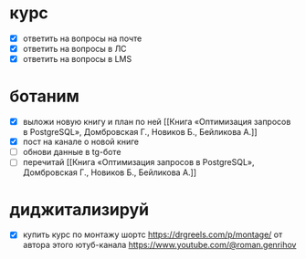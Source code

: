 # курс
- [x] ответить на вопросы на почте 
- [x] ответить на вопросы в ЛС
- [x] ответить на вопросы в LMS
# ботаним
- [x] выложи новую книгу и план по ней [[Книга «Оптимизация запросов в PostgreSQL», Домбровская Г., Новиков Б., Бейликова А.]]
- [x] пост на канале о новой книге
- [ ] обнови данные в tg-боте
- [ ] перечитай [[Книга «Оптимизация запросов в PostgreSQL», Домбровская Г., Новиков Б., Бейликова А.]]
# диджитализируй
- [x] купить курс по монтажу шортс https://drgreels.com/p/montage/ от автора этого ютуб-канала https://www.youtube.com/@roman.genrihov